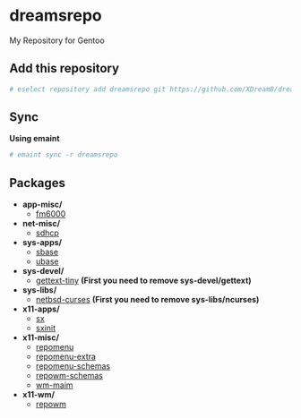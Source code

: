# dreamsrepo
My Repository for Gentoo

## Add this repository
```sh
# eselect repository add dreamsrepo git https://github.com/XDream8/dreamsrepo.git
```
## Sync
**Using emaint**
```sh
# emaint sync -r dreamsrepo
```

## Packages
* **app-misc/**
	*	[fm6000](app-misc/fm6000)
* **net-misc/**
	*	[sdhcp](net-misc/sdhcp)
* **sys-apps/**
	*	[sbase](sys-apps/sbase)
	*	[ubase](sys-apps/ubase)
* **sys-devel/**
	*	[gettext-tiny](sys-devel/gettext-tiny) **(First you need to remove sys-devel/gettext)**
* **sys-libs/**
	*	[netbsd-curses](sys-libs/netbsd-curses) **(First you need to remove sys-libs/ncurses)**
* **x11-apps/**
	*	[sx](x11-apps/sx)
	*	[sxinit](x11-apps/sxinit)
* **x11-misc/**
	*	[repomenu](x11-misc/repomenu)
	*	[repomenu-extra](x11-misc/repomenu-extra)
	*	[repomenu-schemas](x11-misc/repomenu-schemas)
	*	[repowm-schemas](x11-misc/repowm-schemas)
	*	[wm-maim](x11-misc/wm-maim)
* **x11-wm/**
	*	[repowm](x11-wm/repowm)
